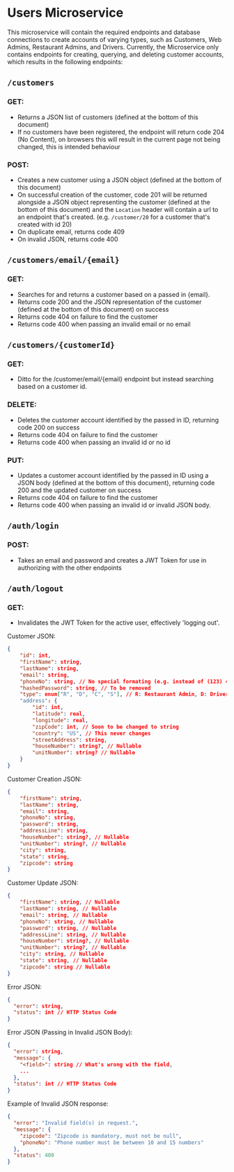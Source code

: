 Users Microservice
===
This microservice will contain the required endpoints and database connections to create accounts of varying types, such as Customers, Web Admins, Restaurant Admins, and Drivers.
Currently, the Microservice only contains endpoints for creating, querying, and deleting customer accounts, which results in the following endpoints:

## `/customers`
### GET:
- Returns a JSON list of customers (defined at the bottom of this document)
- If no customers have been registered, the endpoint will return code 204 (No Content), on browsers this will result in the current page not being changed, this is intended behaviour

### POST:
- Creates a new customer using a JSON object (defined at the bottom of this document)
- On successful creation of the customer, code 201 will be returned alongside a JSON object representing the customer (defined at the bottom of this document) and the `Location` header will contain a url to an endpoint that's created. (e.g. `/customer/20` for a customer that's created with id 20)
- On duplicate email, returns code 409
- On invalid JSON, returns code 400

## `/customers/email/{email}`
### GET:
- Searches for and returns a customer based on a passed in {email}.
- Returns code 200 and the JSON representation of the customer (defined at the bottom of this document) on success
- Returns code 404 on failure to find the customer
- Returns code 400 when passing an invalid email or no email

## `/customers/{customerId}`
### GET:
- Ditto for the /customer/email/{email} endpoint but instead searching based on a customer id.

### DELETE:
- Deletes the customer account identified by the passed in ID, returning code 200 on success
- Returns code 404 on failure to find the customer
- Returns code 400 when passing an invalid id or no id

### PUT:
- Updates a customer account identified by the passed in ID using a JSON body (defined at the bottom of this document), returning code 200 and the updated customer on success
- Returns code 404 on failure to find the customer
- Returns code 400 when passing an invalid id or invalid JSON body.

## `/auth/login`
### POST:
- Takes an email and password and creates a JWT Token for use in authorizing with the other endpoints

## `/auth/logout`
### GET:
- Invalidates the JWT Token for the active user, effectively 'logging out'.

Customer JSON:
```json
{
	"id": int,
	"firstName": string,
	"lastName": string,
	"email": string,
	"phoneNo": string, // No special formating (e.g. instead of (123) 456-7890 it's 1234567890)
	"hashedPassword": string, // To be removed
	"type": enum["R", "D", "C", "S"], // R: Restaurant Admin, D: Driver, C: Customer, S: Site Admin
	"address": {
		"id": int,
		"latitude": real,
		"longitude": real,
		"zipCode": int, // Soon to be changed to string
		"country": "US", // This never changes
		"streetAddress": string,
		"houseNumber": string?, // Nullable
		"unitNumber": string? // Nullable
	}
}
```

Customer Creation JSON:
```json
{
	"firstName": string,
	"lastName": string,
	"email": string,
	"phoneNo": string,
	"password": string,
	"addressLine": string,
	"houseNumber": string?, // Nullable
	"unitNumber": string?, // Nullable
	"city": string,
	"state": string,
	"zipcode": string
}
```

Customer Update JSON:
```json
{
	"firstName": string, // Nullable
	"lastName": string, // Nullable
	"email": string, // Nullable
	"phoneNo": string, // Nullable
	"password": string, // Nullable
	"addressLine": string, // Nullable
	"houseNumber": string?, // Nullable
	"unitNumber": string?, // Nullable
	"city": string, // Nullable
	"state": string, // Nullable
	"zipcode": string // Nullable
}
```

Error JSON:
```json
{
  "error": string,
  "status": int // HTTP Status Code
}
```

Error JSON (Passing in Invalid JSON Body):
```json
{
  "error": string,
  "message": {
    "<field>": string // What's wrong with the field,
    ...
  },
  "status": int // HTTP Status Code
}
```

Example of Invalid JSON response:
```json
{
  "error": "Invalid field(s) in request.",
  "message": {
    "zipcode": "Zipcode is mandatory, must not be null",
    "phoneNo": "Phone number must be between 10 and 15 numbers"
  },
  "status": 400
}
```
